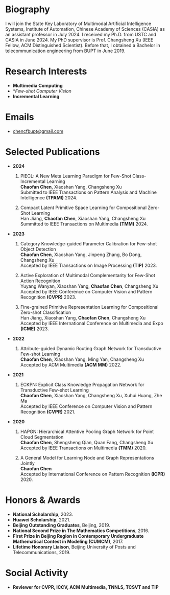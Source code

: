 # Biography
I will join the State Key Laboratory of Multimodal Artificial Intelligence Systems, Institute of Automation, Chinese Academy of Sciences (CASIA) as an assistant professor in July 2024. I received my Ph.D. from USTC and CASIA in June 2024. My PhD supervisor is Prof. Changsheng Xu (IEEE Fellow, ACM Distinguished Scientist). Before that, I obtained a Bachelor in telecommunication engineering from BUPT in June 2019. 


<!-- * **Note: Actively seeking for either Ph.D. or industrial opportunities starting from 2022 Fall.By the way, I was a member of a special class in BUPT, which was composed of 38 top GPA students transfered from other majors. In the year of 2017, this class was officially named as the **Elite Class**.** -->

# Research Interests

* **Multimedia Computing**
* **Few-shot Computer Vision*
* **Incremental Learning**
  
<!-- # Educations

- **Sept. 2019 - Now, GPA (USTC): 3.93/4.0, Ranking: 3/192, Top: 1.6%**  
  Ph.D Candidate, Department of Electronic Engineering and Information Science, School of Information Science and Technology, University of Science and Technology of China. 
- **Sept. 2015 - Jul. 2019, GPA (BUPT): 3.80/4.0, Ranking: 27/597, Top: 4.5%**  
  Bachelor of Telecommunication Engineering, Beijing University of Posts and Telecommunications. -->

<!-- # Relevant Coursework -->
<!-- * **Undergraduate GPA (BUPT): 3.80/4.0, Ranking: 27/597, Top: 4.5%** -->
<!-- * Mathematic Analysis (94/100), Linear Algebra (97/100), Probability Theory and Mathematical Statistics (88/100), Discrete Mathematics (93/100), Engineering Mathematics (87/100), C++ Programming (84/100), Data Structure (93/100), Programming Practices (94/100), Database Technology and Applications (95/100), Signals and Systems (95/100), Digital Signal Processing (95/100), Random Signal Processing (88/100), Fundamentals of Information Theory (91/100), Principles of Communications (95/100), Pattern Recognition and Applications (97/100). -->

<!-- * **Graduate GPA (USTC): 3.93/4.0, Ranking: 3/192, Top: 1.6%** -->
<!-- * Digital Signal Processing (II) (92/100), Matrix analysis and application (89/100), Introduction to Intelligent Information Processing (95/100), Image Understanding(90/100), Statistical learning (86/100). -->

<!-- # Experiences
* **May. 2016 - Jun. 2017.**
  * Pilot Student, Data Science Center of Beijing University of Posts and Telecommunications (BUPT)
<!-- * **Oct. 2017 - Jan. 2018.**   -->
<!--   * Research Assistant: Computing Institute of Peking University -->
<!-- * **Feb. 2018 - Now**  
  * Research and Project Intern: National Laboratory of Pattern Recognition of Institute of Automation at Chinese Academy of Sciences (CASIA) --> 
  
# Emails
* chencfbupt@gmail.com
  
# Selected Publications
* **2024**
  1. PIECL: A New Meta Learning Paradigm for Few-Shot Class-Incremental Learning   
  **Chaofan Chen**, Xiaoshan Yang, Changsheng Xu  
  Submitted to IEEE Transactions on Pattern Analysis and Machine Intelligence **(TPAMI)** 2024.

  2. Compact Latent Primitive Space Learning for Compositional Zero-Shot Learning   
  Han Jiang, **Chaofan Chen**, Xiaoshan Yang, Changsheng Xu  
  Summitted to IEEE Transactions on Multimedia **(TMM)** 2024.


* **2023**
  1. Category Knowledge-guided Parameter Calibration for Few-shot Object Detection   
  **Chaofan Chen**, Xiaoshan Yang, Jinpeng Zhang, Bo Dong, Changsheng Xu  
  Accepted by IEEE Transactions on Image Processing **(TIP)** 2023.
  
  2. Active Exploration of Multimodal Complementarity for Few-Shot Action Recognition   
  Yuyang Wanyan, Xiaoshan Yang, **Chaofan Chen**, Changsheng Xu  
  Accepted by IEEE Conference on Computer Vision and Pattern Recognition **(CVPR)** 2023.
  
  3. Fine-grained Primitive Representation Learning for Compositional Zero-shot Classification   
  Han Jiang, Xiaoshan Yang, **Chaofan Chen**, Changsheng Xu  
  Accepted by IEEE International Conference on Multimedia and Expo **(ICME)** 2023.  
  
  
* **2022**  
  1. Attribute-guided Dynamic Routing Graph Network for Transductive Few-shot Learning  
  **Chaofan Chen**, Xiaoshan Yang, Ming Yan, Changsheng Xu  
  Accepted by ACM Multimedia **(ACM MM)** 2022.
  

* **2021**  

  1. ECKPN: Explicit Class Knowledge Propagation Network for Transductive Few-shot Learning  
  **Chaofan Chen**, Xiaoshan Yang, Changsheng Xu, Xuhui Huang, Zhe Ma   
  Accepted by IEEE Conference on Computer Vision and Pattern Recognition **(CVPR)** 2021.
  
  

* **2020**  

  1. HAPGN: Hierarchical Attentive Pooling Graph Network for Point Cloud Segmentation  
  **Chaofan Chen**, Shengsheng Qian, Quan Fang, Changsheng Xu  
  Accepted by IEEE Transactions on Multimedia **(TMM)** 2020.
  
  2. A General Model for Learning Node and Graph Representations Jointly  
  **Chaofan Chen**  
  Accepted by International Conference on Pattern Recognition **(ICPR)** 2020.
  
<!--   3. Hypergraph Attention Networks  
  **Chaofan Chen**, Zelei Cheng  
  Accepted by **TrustCom** 2020. -->


# Honors & Awards
* **National Scholarship**, 2023.
* **Huawei Scholarship**, 2021.
* **Beijing Outstanding Graduates**, Beijing, 2019.
* **National Second Prize in The Mathematics Competitions**, 2016.
* **First Prize in Beijing Region in Contemporary Undergraduate Mathematical Contest in Modeling (CUMCM)**, 2017.
* **Lifetime Honorary Liaison**, Beijing University of Posts and Telecommunications, 2019.
<!--   * **Excellent Student of the “Pioneer Cup” of the Capital University Alliance**, Beijing, 2018.
* **Academic Scholarship**, Beijing University of Posts and Telecommunications, 2015-2018.
* **Academic Scholarship**, University of Science and Technology of China, 2019-2021. -->

# Social Activity
* **Reviewer for CVPR, ICCV, ACM Multimedia, TNNLS, TCSVT and TIP**

